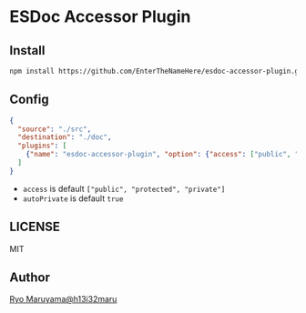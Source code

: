 # ESDoc Accessor Plugin
## Install
```bash
npm install https://github.com/EnterTheNameHere/esdoc-accessor-plugin.git
```

## Config
```json
{
  "source": "./src",
  "destination": "./doc",
  "plugins": [
    {"name": "esdoc-accessor-plugin", "option": {"access": ["public", "protected", "private"], "autoPrivate": true}}
  ]
}
```

- `access` is default `["public", "protected", "private"]`
- `autoPrivate` is default `true`

## LICENSE
MIT

## Author
[Ryo Maruyama@h13i32maru](https://github.com/h13i32maru)
